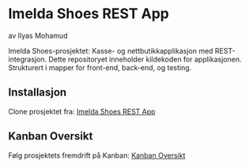 # Imelda Shoes REST App
av Ilyas Mohamud

Imelda Shoes-prosjektet: Kasse- og nettbutikkapplikasjon med REST-integrasjon. 
Dette repositoryet inneholder kildekoden for applikasjonen. Strukturert i mapper for front-end, back-end, og testing.

## Installasjon
Clone prosjektet fra: [Imelda Shoes REST App](https://github.com/IlyasMohamud/imelda-shoes-rest-app.git)

## Kanban Oversikt
Følg prosjektets fremdrift på Kanban: [Kanban Oversikt](https://trello.com/b/6umAZj7x/imelda-shoes-prosjekt)




